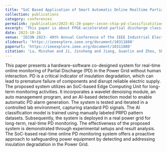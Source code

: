 ```yaml
---
title: "SoC Based Application of Smart Automatic Online Realtime Partial Discharge Condition Monitoring System for the Power Grid"
collection: publications
category: conferences
permalink: /publication/2023-01-20-paper-iecon-chip-pd-classificatition
excerpt: 'This paper is about FPGE-accelerated partial discharge classificaion.'
date: 2023-10-16
venue: 'IECON 2023- 49th Annual Conference of the IEEE Industrial Electronics Society'
slidesurl: 'https://ieeexplore.ieee.org/document/10311880'
paperurl: 'https://ieeexplore.ieee.org/document/10311880'
citation: 'Lu, Minshan and Ji, Jinsheng and Jiang, Guanlin and Zhou, Shu and Li, Hongqun and Zheng, Yuanjin, "SoC Based Application of Smart Automatic Online Realtime Partial Discharge Condition Monitoring System for the Power Grid," IECON 2023- 49th Annual Conference of the IEEE Industrial Electronics Society, Singapore, Singapore, 2023, pp. 1-6, doi: 10.1109/IECON51785.2023.10311880.'
---
```

This paper presents a hardware-software co-designed system for real-time online monitoring of Partial Discharge (PD) in the Power Grid without human interaction. PD is a critical indicator of insulation degradation, which can lead to premature failure of components and disrupt reliable electric supply. The proposed system utilizes an SoC-based Edge Computing Unit for long-term monitoring activities. It incorporates a wavelet denoising module, an auto management program, and an AI-based detection model to enable automatic PD alarm generation. The system is tested and iterated in a controlled lab environment, capturing standard PD signals. The AI classification model is trained using manually labeled PRPD pattern datasets. Subsequently, the system is deployed in a real power grid for long-term, real-time PD monitoring. The effectiveness of the proposed system is demonstrated through experimental setups and result analysis. The SoC-based real-time online PD monitoring system offers a proactive approach to safeguarding power equipment by detecting and addressing insulation degradation in the Power Grid.

